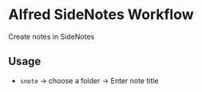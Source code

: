 # Alfred SideNotes Workflow

Create notes in SideNotes

## Usage

* `snote` → choose a folder → Enter note title
